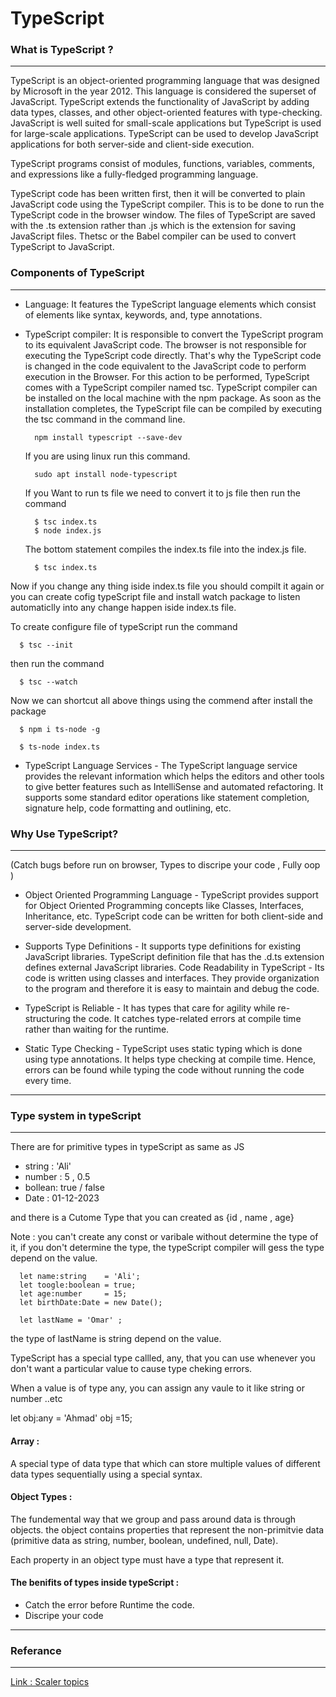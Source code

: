 # TypeScript

### What is TypeScript ?

---

TypeScript is an object-oriented programming language that was designed by Microsoft in the year 2012. This language is considered the superset of JavaScript. TypeScript extends the functionality of JavaScript by adding data types, classes, and other object-oriented features with type-checking. JavaScript is well suited for small-scale applications but TypeScript is used for large-scale applications. TypeScript can be used to develop JavaScript applications for both server-side and client-side execution.

TypeScript programs consist of modules, functions, variables, comments, and expressions like a fully-fledged programming language.

TypeScript code has been written first, then it will be converted to plain JavaScript code using the TypeScript compiler. This is to be done to run the TypeScript code in the browser window. The files of TypeScript are saved with the .ts extension rather than .js which is the extension for saving JavaScript files. Thetsc or the Babel compiler can be used to convert TypeScript to JavaScript.

### Components of TypeScript

---

- Language: It features the TypeScript language elements which consist of elements like syntax, keywords, and, type annotations.

- TypeScript compiler: It is responsible to convert the TypeScript program to its equivalent JavaScript code. The browser is not responsible for executing the TypeScript code directly. That's why the TypeScript code is changed in the code equivalent to the JavaScript code to perform execution in the Browser. For this action to be performed, TypeScript comes with a TypeScript compiler named tsc. TypeScript compiler can be installed on the local machine with the npm package. As soon as the installation completes, the TypeScript file can be compiled by executing the tsc command in the command line.

        npm install typescript --save-dev

  If you are using linux run this command.

        sudo apt install node-typescript

  If you Want to run ts file we need to convert it to js file then run the command

        $ tsc index.ts
        $ node index.js

  The bottom statement compiles the index.ts file into the index.js file.

        $ tsc index.ts

Now if you change any thing iside index.ts file you should compilt it again or you can create cofig typeScript file and install watch package to listen automaticlly into any change happen iside index.ts file.

To create configure file of typeScript run the command

      $ tsc --init

then run the command

      $ tsc --watch

Now we can shortcut all above things using the commend after install the package

      $ npm i ts-node -g

      $ ts-node index.ts

- TypeScript Language Services - The TypeScript language service provides the relevant information which helps the editors and other tools to give better features such as IntelliSense and automated refactoring. It supports some standard editor operations like statement completion, signature help, code formatting and outlining, etc.

### Why Use TypeScript?

---

(Catch bugs before run on browser, Types to discripe your code , Fully oop )

- Object Oriented Programming Language - TypeScript provides support for Object Oriented Programming concepts like Classes, Interfaces, Inheritance, etc. TypeScript code can be written for both client-side and server-side development.

- Supports Type Definitions - It supports type definitions for existing JavaScript libraries. TypeScript definition file that has the .d.ts extension defines external JavaScript libraries.
  Code Readability in TypeScript - Its code is written using classes and interfaces. They provide organization to the program and therefore it is easy to maintain and debug the code.

- TypeScript is Reliable - It has types that care for agility while re-structuring the code. It catches type-related errors at compile time rather than waiting for the runtime.

- Static Type Checking - TypeScript uses static typing which is done using type annotations. It helps type checking at compile time. Hence, errors can be found while typing the code without running the code every time.

---

### Type system in typeScript

---

There are for primitive types in typeScript as same as JS

- string : 'Ali'
- number : 5 , 0.5
- bollean: true / false
- Date : 01-12-2023

and there is a Cutome Type that you can created as {id , name , age}

Note : you can't create any const or varibale without determine the type of it, if you don't determine the type, the typeScript compiler will gess the type depend on the value.

      let name:string    = 'Ali';
      let toogle:boolean = true;
      let age:number     = 15;
      let birthDate:Date = new Date();

      let lastName = 'Omar' ;

the type of lastName is string depend on the value.

TypeScript has a special type callled, any, that you can use whenever you don't want a particular value to cause type cheking errors.

When a value is of type any, you can assign any vaule to it like string or number ..etc

let obj:any = 'Ahmad'
obj =15;

#### Array :

A special type of data type that which can store multiple values of different data types sequentially using a special syntax.

#### Object Types :

The fundemental way that we group and pass around data is through objects.
the object contains properties that represent the non-primitvie data (primitive data as string, number, boolean, undefined, null, Date).

Each property in an object type must have a type that represent it.

#### The benifits of types inside typeScript :

- Catch the error before Runtime the code.
- Discripe your code

---

### Referance

---

[Link : Scaler topics](https://www.scaler.com/topics/what-is-typescript/)
